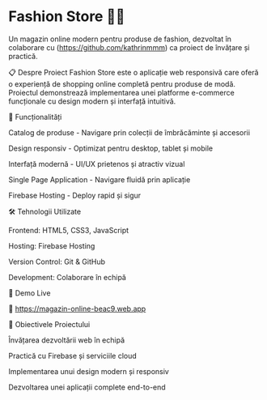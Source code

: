 # Fashion Store 👗✨
Un magazin online modern pentru produse de fashion, dezvoltat în colaborare cu (https://github.com/kathrinmmm) ca proiect de învățare și practică.

📋 Despre Proiect
Fashion Store este o aplicație web responsivă care oferă o experiență de shopping online completă pentru produse de modă. Proiectul demonstrează implementarea unei platforme e-commerce funcționale cu design modern și interfață intuitivă.

🚀 Funcționalități

Catalog de produse - Navigare prin colecții de îmbrăcăminte și accesorii

Design responsiv - Optimizat pentru desktop, tablet și mobile

Interfață modernă - UI/UX prietenos și atractiv vizual

Single Page Application - Navigare fluidă prin aplicație

Firebase Hosting - Deploy rapid și sigur

🛠️ Tehnologii Utilizate

Frontend: HTML5, CSS3, JavaScript

Hosting: Firebase Hosting

Version Control: Git & GitHub

Development: Colaborare în echipă

📱 Demo Live

🔗 https://magazin-online-beac9.web.app

🎯 Obiectivele Proiectului

Învățarea dezvoltării web în echipă

Practică cu Firebase și serviciile cloud

Implementarea unui design modern și responsiv

Dezvoltarea unei aplicații complete end-to-end
